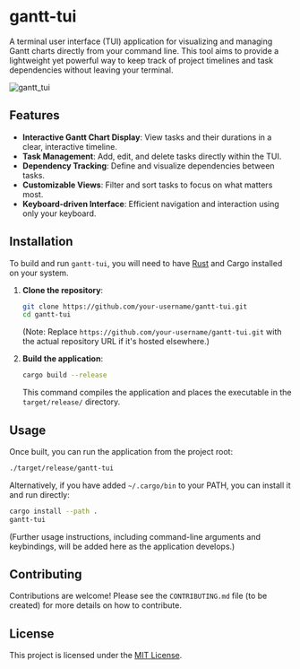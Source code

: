 # gantt-tui

A terminal user interface (TUI) application for visualizing and managing Gantt charts directly from your command line. This tool aims to provide a lightweight yet powerful way to keep track of project timelines and task dependencies without leaving your terminal.

![gantt_tui](https://github.com/user-attachments/assets/8da888dc-7225-4ffb-a8e2-e09bd414bb67)

## Features

*   **Interactive Gantt Chart Display**: View tasks and their durations in a clear, interactive timeline.
*   **Task Management**: Add, edit, and delete tasks directly within the TUI.
*   **Dependency Tracking**: Define and visualize dependencies between tasks.
*   **Customizable Views**: Filter and sort tasks to focus on what matters most.
*   **Keyboard-driven Interface**: Efficient navigation and interaction using only your keyboard.

## Installation

To build and run `gantt-tui`, you will need to have [Rust](https://www.rust-lang.org/tools/install) and Cargo installed on your system.

1.  **Clone the repository**:
    ```bash
    git clone https://github.com/your-username/gantt-tui.git
    cd gantt-tui
    ```
    (Note: Replace `https://github.com/your-username/gantt-tui.git` with the actual repository URL if it's hosted elsewhere.)

2.  **Build the application**:
    ```bash
    cargo build --release
    ```
    This command compiles the application and places the executable in the `target/release/` directory.

## Usage

Once built, you can run the application from the project root:

```bash
./target/release/gantt-tui
```

Alternatively, if you have added `~/.cargo/bin` to your PATH, you can install it and run directly:

```bash
cargo install --path .
gantt-tui
```

(Further usage instructions, including command-line arguments and keybindings, will be added here as the application develops.)

## Contributing

Contributions are welcome! Please see the `CONTRIBUTING.md` file (to be created) for more details on how to contribute.

## License

This project is licensed under the [MIT License](https://opensource.org/licenses/MIT).
